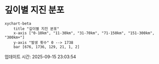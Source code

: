 # 깊이별 지진 분포

```mermaid
xychart-beta
    title "깊이별 지진 분포"
    x-axis ["0-10km", "11-30km", "31-70km", "71-150km", "151-300km", "300km+"]
    y-axis "발생 횟수" 0 --> 1738
    bar [676, 1736, 129, 21, 1, 2]
```

업데이트 시간: 2025-09-15 23:03:54
